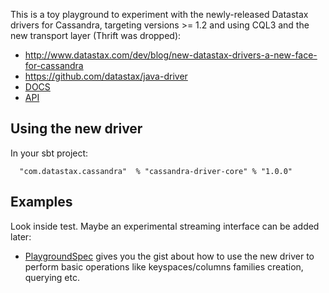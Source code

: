 
This is a toy playground to experiment with the newly-released
Datastax drivers for Cassandra, targeting versions >= 1.2 and
using CQL3 and the new transport layer (Thrift was dropped):

* http://www.datastax.com/dev/blog/new-datastax-drivers-a-new-face-for-cassandra
* https://github.com/datastax/java-driver
* [DOCS](http://www.datastax.com/doc-source/developer/java-driver/)
* [API](http://www.datastax.com/drivers/java/apidocs/)

## Using the new driver

In your sbt project:

```
  "com.datastax.cassandra"  % "cassandra-driver-core" % "1.0.0"
```

## Examples

Look inside test. Maybe an experimental streaming interface can be added later:

* [PlaygroundSpec](https://github.com/adinapoli/achilles/blob/master/src/test/scala/org/cakesolutions/achilles/PlaygroundSpec.scala)
  gives you the gist about how to use the new driver to perform
  basic operations like keyspaces/columns families creation, querying etc.
